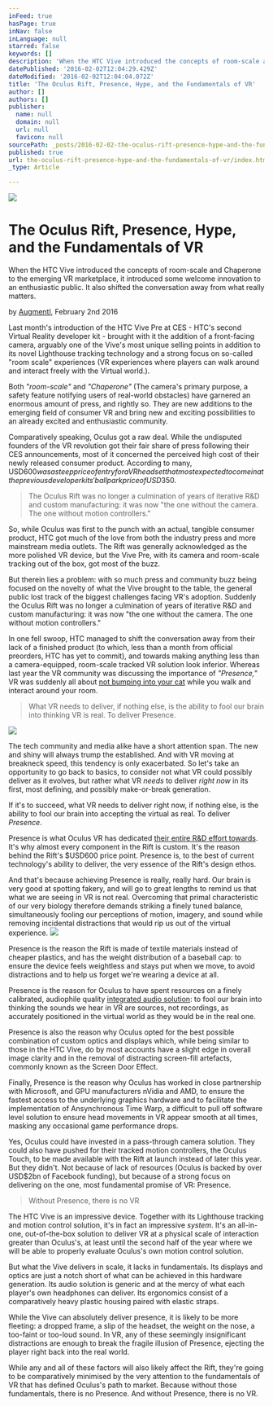 ```yaml
---
inFeed: true
hasPage: true
inNav: false
inLanguage: null
starred: false
keywords: []
description: 'When the HTC Vive introduced the concepts of room-scale and Chaperone to the emerging VR marketplace, it introduced some welcome innovation to an enthusiastic public. It also shifted the conversation away from what really matters.'
datePublished: '2016-02-02T12:04:29.429Z'
dateModified: '2016-02-02T12:04:04.072Z'
title: 'The Oculus Rift, Presence, Hype, and the Fundamentals of VR'
author: []
authors: []
publisher:
  name: null
  domain: null
  url: null
  favicon: null
sourcePath: _posts/2016-02-02-the-oculus-rift-presence-hype-and-the-fundamentals-of-vr.md
published: true
url: the-oculus-rift-presence-hype-and-the-fundamentals-of-vr/index.html
_type: Article

---
```

![](https://the-grid-user-content.s3-us-west-2.amazonaws.com/8fe31b01-3ebd-49e7-ae0e-29fda26264ac.jpg)

# The Oculus Rift, Presence, Hype, and the Fundamentals of VR

When the HTC Vive introduced the concepts of room-scale and Chaperone to the emerging VR marketplace, it introduced some welcome innovation to an enthusiastic public. It also shifted the conversation away from what really matters.

by [Augmentl][0], February 2nd 2016

Last month's introduction of the HTC Vive Pre at CES - HTC's second Virtual Reality developer kit - brought with it the addition of a front-facing camera, arguably one of the Vive's most unique selling points in addition to its novel Lighthouse tracking technology and a strong focus on so-called "room scale" experiences (VR experiences where players can walk around and interact freely with the Virtual world.).

Both _"room-scale"_ and _"Chaperone"_ (The camera's primary purpose, a safety feature notifying users of real-world obstacles) have garnered an enormous amount of press, and rightly so. They are new additions to the emerging field of consumer VR and bring new and exciting possibilities to an already excited and enthusiastic community.

Comparatively speaking, Oculus got a raw deal. While the undisputed founders of the VR revolution got their fair share of press following their CES announcements, most of it concerned the perceived high cost of their newly released consumer product. According to many, USD$600 was a steep price of entry for a VR headset that most expected to come in at the previous developer kits' ballpark price of USD$350\.

> The Oculus Rift was no longer a culmination of years of iterative R&D and custom manufacturing: it was now "the one without the camera. The one without motion controllers."

So, while Oculus was first to the punch with an actual, tangible consumer product, HTC got much of the love from both the industry press and more mainstream media outlets. The Rift was generally acknowledged as the more polished VR device, but the Vive Pre, with its camera and room-scale tracking out of the box, got most of the buzz. 

But therein lies a problem: with so much press and community buzz being focused on the novelty of what the Vive brought to the table, the general public lost track of the biggest challenges facing VR's adoption. Suddenly the Oculus Rift was no longer a culmination of years of iterative R&D and custom manufacturing: it was now "the one without the camera. The one without motion controllers."

In one fell swoop, HTC managed to shift the conversation away from their lack of a finished product (to which, less than a month from official preorders, HTC has yet to commit), and towards making anything less than a camera-equipped, room-scale tracked VR solution look inferior. Whereas last year the VR community was discussing the importance of _"Presence,"_ VR was suddenly all about [not bumping into your cat][1] while you walk and interact around your room.

> What VR needs to deliver, if nothing else, is the ability to fool our brain into thinking VR is real. To deliver Presence.

![](https://the-grid-user-content.s3-us-west-2.amazonaws.com/35aa9f7c-913a-49f7-94fc-1c442e9016ee.jpg)

The tech community and media alike have a short attention span. The new and shiny will always trump the established. And with VR moving at breakneck speed, this tendency is only exacerbated. So let's take an opportunity to go back to basics, to consider not what VR could possibly deliver as it evolves, but rather what VR _needs_ to deliver _right now_ in its first, most defining, and possibly make-or-break generation. 

If it's to succeed, what VR needs to deliver right now, if nothing else, is the ability to fool our brain into accepting the virtual as real. To deliver _Presence_.

Presence is what Oculus VR has dedicated [their entire R&D effort towards][2]. It's why almost every component in the Rift is custom. It's the reason behind the Rift's $USD600 price point. Presence is, to the best of current technology's ability to deliver, the very essence of the Rift's design ethos.

And that's because achieving Presence is really, really hard. Our brain is very good at spotting fakery, and will go to great lengths to remind us that what we are seeing in VR is not real. Overcoming that primal characteristic of our very biology therefore demands striking a finely tuned balance, simultaneously fooling our perceptions of motion, imagery, and sound while removing incidental distractions that would rip us out of the virtual experience.
![](https://the-grid-user-content.s3-us-west-2.amazonaws.com/c72850e7-d41a-4a8f-bdc5-289bbab48c1d.jpg)

Presence is the reason the Rift is made of textile materials instead of cheaper plastics, and has the weight distribution of a baseball cap: to ensure the device feels weightless and stays put when we move, to avoid distractions and to help us forget we're wearing a device at all.  

Presence is the reason for Oculus to have spent resources on a finely calibrated, audiophile quality [integrated audio solution][3]: to fool our brain into thinking the sounds we hear in VR are sources, not recordings, as accurately positioned in the virtual world as they would be in the real one.

Presence is also the reason why Oculus opted for the best possible combination of custom optics and displays which, while being similar to those in the HTC Vive, do by most accounts have a slight edge in overall image clarity and in the removal of distracting screen-fill artefacts, commonly known as the Screen Door Effect.

Finally, Presence is the reason why Oculus has worked in close partnership with Microsoft, and GPU manufacturers nVidia and AMD, to ensure the fastest access to the underlying graphics hardware and to facilitate the implementation of Ansynchronous Time Warp, a difficult to pull off software level solution to ensure head movements in VR appear smooth at all times, masking any occasional game performance drops. 

Yes, Oculus could have invested in a pass-through camera solution. They could also have pushed for their tracked motion controllers, the Oculus Touch, to be made available with the Rift at launch instead of later this year. But they didn't. Not because of lack of resources (Oculus is backed by over USD$2bn of Facebook funding), but because of a strong focus on delivering on the one, most fundamental promise of VR: Presence. 
> 
> Without Presence, there is no VR

The HTC Vive is an impressive device. Together with its Lighthouse tracking and motion control solution, it's in fact an impressive _system_. It's an all-in-one, out-of-the-box solution to deliver VR at a physical scale of interaction greater than Oculus's, at least until the second half of the year where we will be able to properly evaluate Oculus's own motion control solution. 

But what the Vive delivers in scale, it lacks in fundamentals. Its displays and optics are just a notch short of what can be achieved in this hardware generation. Its audio solution is generic and at the mercy of what each player's own headphones can deliver. Its ergonomics consist of a comparatively heavy plastic housing paired with elastic straps. 

While the Vive can absolutely deliver presence, it is likely to be more fleeting: a dropped frame, a slip of the headset, the weight on the nose, a too-faint or too-loud sound. In VR, any of these seemingly insignificant distractions are enough to break the fragile illusion of Presence, ejecting the player right back into the real world. 

While any and all of these factors will also likely affect the Rift, they're going to be comparatively minimised by the very attention to the fundamentals of VR that has defined Oculus's path to market. Because without those fundamentals, there is no Presence. And without Presence, there is no VR.

[0]: https://twitter.com/augmentl
[1]: http://www.roadtovr.com/valves-chet-faliszek-on-htc-vive-pre-content-showcase-surprises-and-ninja-cats/
[2]: http://www.roadtovr.com/oculus-shares-5-key-ingredients-for-presence-in-virtual-reality/
[3]: https://www.youtube.com/watch?v=IAwFN9sFcso